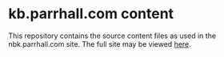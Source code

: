 # kb.parrhall.com content 

This repository contains the source content files as used in the nbk.parrhall.com site. The full site may be viewed [here](!#).


